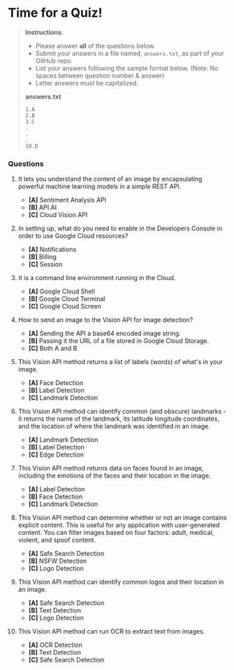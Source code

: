 # Time for a Quiz!

> **Instructions**: 
> * Please answer **all** of the questions below.
> * Submit your answers in a file named, `answers.txt`, as part of your GitHub repo.
> * List your answers following the sample format below. (Note: No spaces between question number & answer)
> * Letter answers must be capitalized.
>
> **answers.txt** 
> ```
> 1.A
> 2.B
> 3.C
> .
> .
> .
> 10.D
> ```

### Questions
1. It lets you understand the content of an image by encapsulating powerful machine learning models in a simple REST API.
	* **[A]** Sentiment Analysis API
	* **[B]** API.AI
	* **[C]** Cloud Vision API

2. In setting up, what do you need to enable in the Developers Console in order to use Google Cloud resources?
	* **[A]** Notifications
	* **[B]** Billing
	* **[C]** Session

3. It is a command line environment running in the Cloud.
	* **[A]** Google Cloud Shell
	* **[B]** Google Cloud Terminal
	* **[C]** Google Cloud Screen

4. How to send an image to the Vision API for image detection?
	* **[A]** Sending the API a base64 encoded image string.
	* **[B]** Passing it the URL of a file stored in Google Cloud Storage.
	* **[C]** Both A and B

5. This Vision API method returns a list of labels (words) of what's in your image.
	* **[A]** Face Detection
	* **[B]** Label Detection
	* **[C]** Landmark Detection

6. This Vision API method can identify common (and obscure) landmarks - it returns the name of the landmark, its latitude longitude coordinates, and the location of where the landmark was identified in an image.
	* **[A]** Landmark Detection
	* **[B]** Label Detection
	* **[C]** Edge Detection

7. This Vision API method returns data on faces found in an image, including the emotions of the faces and their location in the image.
	* **[A]** Label Detection
	* **[B]** Face Detection
	* **[C]** Landmark Detection

8. This Vision API method can determine whether or not an image contains explicit content. This is useful for any application with user-generated content. You can filter images based on four factors: adult, medical, violent, and spoof content.
	* **[A]** Safe Search Detection
	* **[B]** NSFW Detection
	* **[C]** Logo Detection

9. This Vision API method can identify common logos and their location in an image.
	* **[A]** Safe Search Detection
	* **[B]** Text Detection
	* **[C]** Logo Detection

10. This Vision API method can run OCR to extract text from images.
	* **[A]** OCR Detection
	* **[B]** Text Detection
	* **[C]** Safe Search Detection